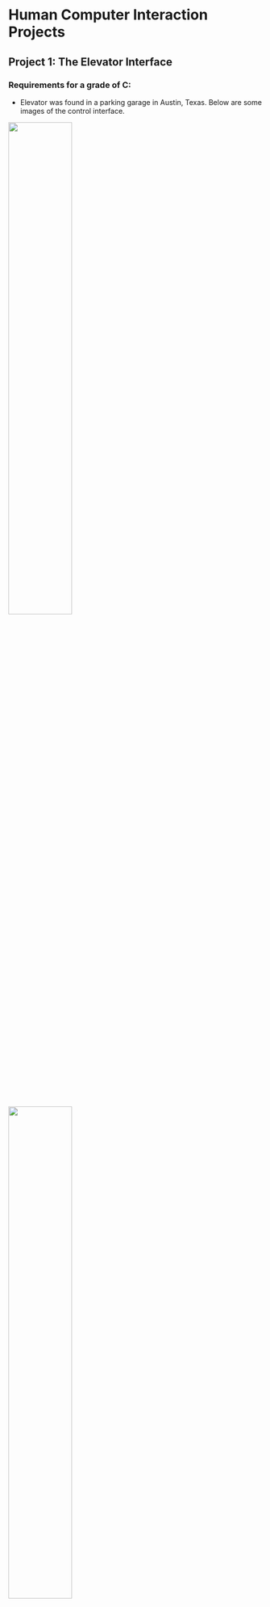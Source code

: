 # Human Computer Interaction Projects
## Project 1: The Elevator Interface

### Requirements for a grade of C:
- Elevator was found in a parking garage in Austin, Texas. Below are some images of the control interface.

<img src="https://user-images.githubusercontent.com/88754586/192710438-092a0d5e-fa06-4ca2-bd80-9a50857be504.jpeg" width="50%">
<img src="https://user-images.githubusercontent.com/88754586/192710443-014226ec-3761-439a-8135-ec1ee2a77f63.jpeg" width="50%">

- Here is a gif of the control interface in action.


- Current design issues: 
  -	The lobby names are not represented in braille
  -	Not everyone will know what “B” stands for
  -	Door open and close buttons do not light up when pressed
  -	Door open and close buttons do not seem to work, no response when pressed other than the button going in
  -	Very top button may be hard to reach for people in wheelchairs
  -	Current floor screen quite high up, those in wheelchairs may have to strain neck to see it
  -	Random black square below controls, may confuse users into thinking it has functionality (could possibly be a camera)
  -	Current floor can be hard to read since its white text on a bright blue background
  -	Elevator only “dings” when travelling between floors. A voice relaying what floor its currently on would better help those who are visually impaired
  
  
- What the design does well:
  -	Floor control buttons provide obvious feedback when pressed
  -	Braille is used to help visually impaired use the elevator
  -	Feedback is provided to let you know your current floor location
  -	One simple help button, some elevators have multiple, and this may confuse users
  -	Emergency button is colored red
  -	Information board above controls letting users know what is located on each floor
  -	Some floors have additional labels beyond numbers

